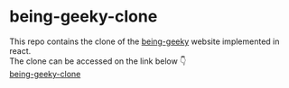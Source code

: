 # being-geeky-clone
This repo contains the clone of the [being-geeky](https://beinggeeky-hnip75cdkgvvk6vt.web.codequotient.com/) website implemented in react. <br>
The clone can be accessed on the link below 👇 <br>
[being-geeky-clone](https://beinggeekyclone-3p34g81a8vckkpbb0ln.codequotient.in)
